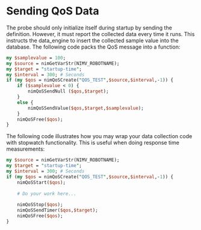 # Sending QoS Data

The probe should only initialize itself during startup by sending the definition. However, it must report the collected data every time it runs. This instructs the data_engine to insert the collected sample value into the database. 
The following code packs the QoS message into a function:

```perl
my $samplevalue = 100;
my $source = nimGetVarStr(NIMV_ROBOTNAME);
my $target = "startup-time";
my $interval = 300;	# Seconds
if (my $qos = nimQoSCreate("QOS_TEST",$source,$interval,-1)) {
    if ($samplevalue < 0) {
        nimQoSSendNull ($qos,$target);
    }
    else {
        nimQoSSendValue($qos,$target,$samplevalue);
    }
    nimQoSFree($qos);
}
```

The following code illustrates how you may wrap your data collection code with stopwatch functionality. This is useful when doing response time measurements:

```perl
my $source = nimGetVarStr(NIMV_ROBOTNAME);
my $target = "startup-time";
my $interval = 300;	# Seconds
if (my $qos = nimQoSCreate("QOS_TEST",$source,$interval,-1)) {
    nimQoSStart($qos);
 
    # Do your work here...
 
    nimQoSStop($qos);
    nimQoSSendTimer($qos,$target);
    nimQoSFree($qos);
}
```
